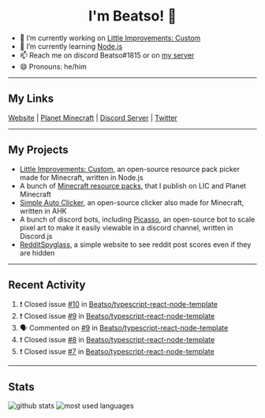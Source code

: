 <h1 align="center">I'm Beatso! 👋</h1>

- 🔭 I’m currently working on [Little Improvements: Custom](https://github.com/LittleImprovementsCustom/LittleImprovementsCustom)
- 🌱 I’m currently learning [Node.js](https://nodejs.org/)
- 📫 Reach me on discord Beatso#1815 or on [my server](https://discord.gg/bNcZjFe)
- 😄 Pronouns: he/him

---

## My Links
[Website](https://www.beatso.tk/) | 
[Planet Minecraft](https://www.planetminecraft.com/member/beatso/) |
[Discord Server](https://discord.gg/bNcZjFe) |
[Twitter](https://twitter.com/beatso_)

---

## My Projects
- [Little Improvements: Custom](https://github.com/LittleImprovementsCustom/LittleImprovementsCustom), an open-source resource pack picker made for Minecraft, written in Node.js
- A bunch of [Minecraft resource packs](https://www.planetminecraft.com/member/beatso/submissions/texture-packs/?morder=order_popularity), that I publish on LIC and Planet Minecraft
- [Simple Auto Clicker](https://github.com/Beatso/SimpleAutoClicker), an open-source clicker also made for Minecraft, written in AHK
- A bunch of discord bots, including [Picasso](https://github.com/Beatso/Picasso), an open-source bot to scale pixel art to make it easily viewable in a discord channel, written in Discord.js
- [RedditSpyglass](https://github.com/Beatso/RedditSpyglass), a simple website to see reddit post scores even if they are hidden

---

## Recent Activity
<!--START_SECTION:activity-->
1. ❗️ Closed issue [#10](https://github.com/Beatso/typescript-react-node-template/issues/10) in [Beatso/typescript-react-node-template](https://github.com/Beatso/typescript-react-node-template)
2. ❗️ Closed issue [#9](https://github.com/Beatso/typescript-react-node-template/issues/9) in [Beatso/typescript-react-node-template](https://github.com/Beatso/typescript-react-node-template)
3. 🗣 Commented on [#9](https://github.com/Beatso/typescript-react-node-template/issues/9) in [Beatso/typescript-react-node-template](https://github.com/Beatso/typescript-react-node-template)
4. ❗️ Closed issue [#8](https://github.com/Beatso/typescript-react-node-template/issues/8) in [Beatso/typescript-react-node-template](https://github.com/Beatso/typescript-react-node-template)
5. ❗️ Closed issue [#7](https://github.com/Beatso/typescript-react-node-template/issues/7) in [Beatso/typescript-react-node-template](https://github.com/Beatso/typescript-react-node-template)
<!--END_SECTION:activity-->

---

## Stats
![github stats](https://github-readme-stats.vercel.app/api?username=Beatso&count_private=true&show_icons=true&hide_rank=true&title_color=f0f6fc&icon_color=8b949e&text_color=c9d1d9&bg_color=0d1117&hide_border=true "GitHub Stats")
![most used languages](https://github-readme-stats.vercel.app/api/top-langs/?username=Beatso&langs_count=3&title_color=f0f6fc&icon_color=8b949e&text_color=c9d1d9&bg_color=0d1117&hide_border=true "Most Used Languages")
